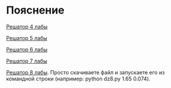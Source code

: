 # Пояснение

[Решатор 4 лабы](https://205826.github.io/T2P/T2P_EDITOR.html?id=149999)

[Решатор 5 лабы](https://205826.github.io/T2P/T2P_EDITOR.html?id=149998)

[Решатор 6 лабы](https://205826.github.io/T2P/T2P_EDITOR.html?id=149997)

[Решатор 7 лабы](https://205826.github.io/T2P/T2P_EDITOR.html?id=149996)

[Решатор 8 лабы](https://github.com/RomanVassilchenko/ITMO-My-Projects/blob/main/Year-1/Discrete%20math%2C%20%D0%94%D0%B8%D1%81%D0%BA%D1%80%D0%B5%D1%82%D0%BD%D0%B0%D1%8F%20%D0%BC%D0%B0%D1%82%D0%B5%D0%BC%D0%B0%D1%82%D0%B8%D0%BA%D0%B0/1-semester/Homework/dz8.py). Просто скачиваете файл и запускаете его из командной строки (например: python dz8.py 1.65 0.074).